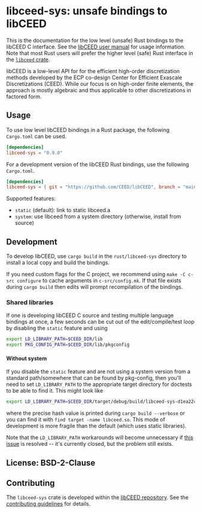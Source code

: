 # libceed-sys: unsafe bindings to libCEED

This is the documentation for the low level (unsafe) Rust bindings to the libCEED C
interface. See the [libCEED user manual](https://libceed.org) for usage
information. Note that most Rust users will prefer the higher level (safe) Rust
interface in the [`libceed` crate](https://docs.rs/libceed).

libCEED is a low-level API for for the efficient high-order discretization methods
developed by the ECP co-design Center for Efficient Exascale Discretizations (CEED).
While our focus is on high-order finite elements, the approach is mostly algebraic
and thus applicable to other discretizations in factored form.

## Usage

To use low level libCEED bindings in a Rust package, the following `Cargo.toml`
can be used.
```toml
[dependencies]
libceed-sys = "0.9.0"
```

For a development version of the libCEED Rust bindings, use the following `Cargo.toml`.
```toml
[dependencies]
libceed-sys = { git = "https://github.com/CEED/libCEED", branch = "main" }
```

Supported features:
* `static` (default): link to static libceed.a
* `system`: use libceed from a system directory (otherwise, install from source)

## Development

To develop libCEED, use `cargo build` in the `rust/libceed-sys` directory to
install a local copy and build the bindings.

If you need custom flags for the C project, we recommend using `make -C c-src
configure` to cache arguments in `c-src/config.mk`. If that file exists during
`cargo build` then edits will prompt recompilation of the bindings.

### Shared libraries
If one is developing libCEED C source and testing multiple language bindings at
once, a few seconds can be cut out of the edit/compile/test loop by disabling
the `static` feature and using

```bash
export LD_LIBRARY_PATH=$CEED_DIR/lib
export PKG_CONFIG_PATH=$CEED_DIR/lib/pkgconfig
```

#### Without system
If you disable the `static` feature and are not using a system version from a
standard path/somewhere that can be found by pkg-config, then you'll need to set
`LD_LIBRARY_PATH` to the appropriate target directory for doctests to be able to
find it. This might look like

```bash
export LD_LIBRARY_PATH=$CEED_DIR/target/debug/build/libceed-sys-d1ea22c6e1ad3f23/out/lib
```

where the precise hash value is printed during `cargo build --verbose` or you
can find it with `find target -name libceed.so`. This mode of development is
more fragile than the default (which uses static libraries).

Note that the `LD_LIBRARY_PATH` workarounds will become unnecessary if [this
issue](https://github.com/rust-lang/cargo/issues/1592) is resolved -- it's
currently closed, but the problem still exists.

## License: BSD-2-Clause

## Contributing

The `libceed-sys` crate is developed within the [libCEED
repository](https://github.com/CEED/libCEED). See the [contributing
guidelines](https://libceed.org/en/latest/CONTRIBUTING/) for details.
